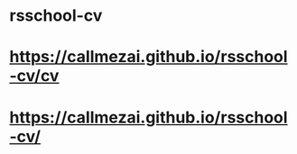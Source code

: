 # rsschool-cv
# https://callmezai.github.io/rsschool-cv/cv
# https://callmezai.github.io/rsschool-cv/
